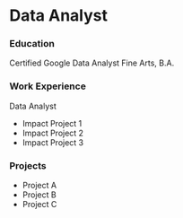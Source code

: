 # Data Analyst

### Education
Certified Google Data Analyst 
Fine Arts, B.A.

### Work Experience
Data Analyst
- Impact Project 1
- Impact Project 2
- Impact Project 3

### Projects
- Project A
- Project B
- Project C
